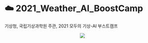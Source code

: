 # :cloud: 2021_Weather_AI_BoostCamp
기상청, 국립기상과학원 주관, 2021 모두의 기상-AI 부스트캠프

<p align="center">
  <img src="https://user-images.githubusercontent.com/63230753/209421483-d5780a38-b57e-4c03-8977-27cc24f6c746.jpg">
</p>
